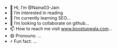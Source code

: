 - 👋 Hi, I’m @Naina03-Jain
- 👀 I’m interested in reading
- 🌱 I’m currently learning SEO...
- 💞️ I’m looking to collaborate on github...
- 📫 How to reach me visit www.boostupwala.com...
- 😄 Pronouns: ...
- ⚡ Fun fact: ...

<!---
Naina03-Jain/Naina03-Jain is a ✨ special ✨ repository because its `README.md` (this file) appears on your GitHub profile.
You can click the Preview link to take a look at your changes.
--->
